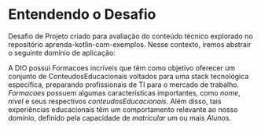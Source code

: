 # Entendendo o Desafio
Desafio de Projeto criado para avaliação do conteúdo técnico explorado no repositório aprenda-kotlin-com-exemplos. Nesse contexto, iremos abstrair o seguinte domínio de aplicação:
 
A DIO possui Formacoes incríveis que têm como objetivo oferecer um conjunto de ConteudosEducacionais voltados para uma stack tecnológica específica, preparando profissionais de TI para o mercado de trabalho.
*Formacoes* possuem algumas características importantes, como *nome*, *nivel* e seus respectivos *conteudosEducacionais*. Além disso, tais experiências educacionais têm um comportamento relevante ao nosso domínio, 
definido pela capacidade de *matricular* um ou mais *Alunos*.
